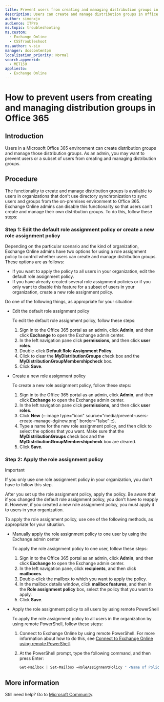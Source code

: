 ```yaml
---
title: Prevent users from creating and managing distribution groups in Office 365
description: Users can create and manage distribution groups in Office 365, but organizations may not want to allow this. Describes how Exchange Online admins can disable this functionality.
author: simonxjx
audience: ITPro
ms.topic: troubleshooting
ms.custom: 
  - Exchange Online
  - CSSTroubleshoot
ms.author: v-six
manager: dcscontentpm
localization_priority: Normal
search.appverid: 
  - MET150
appliesto: 
  - Exchange Online
---
```

# How to prevent users from creating and managing distribution groups in Office 365

## Introduction

Users in a Microsoft Office 365 environment can create distribution groups and manage those distribution groups. As an admin, you may want to prevent users or a subset of users from creating and managing distribution groups.

## Procedure

The functionality to create and manage distribution groups is available to users in organizations that don't use directory synchronization to sync users and groups from the on-premises environment to Office 365. Exchange Online admins can disable this functionality so that users can't create and manage their own distribution groups. To do this, follow these steps:

### Step 1: Edit the default role assignment policy or create a new role assignment policy

Depending on the particular scenario and the kind of organization, Exchange Online admins have two options for using a role assignment policy to control whether users can create and manage distribution groups. These options are as follows:

- If you want to apply the policy to all users in your organization, edit the default role assignment policy.
- If you have already created several role assignment policies or if you only want to disable this feature for a subset of users in your organization, create a new role assignment policy.

Do one of the following things, as appropriate for your situation:

- Edit the default role assignment policy

  To edit the default role assignment policy, follow these steps:
   1. Sign in to the Office 365 portal as an admin, click **Admin**, and then click **Exchange** to open the Exchange admin center.
   2. In the left navigation pane click **permissions**, and then click **user roles**.
   3. Double-click **Default Role Assignment Policy**.
   4. Click to clear the **MyDistributionGroups** check box and the **MyDistributionGroupMembershipcheck** box.
   5. Click **Save**.

- Create a new role assignment policy

  To create a new role assignment policy, follow these steps:
  1. Sign in to the Office 365 portal as an admin, click **Admin**, and then click **Exchange** to open the Exchange admin center.
  2. In the left navigation pane click **permissions**, and then click **user roles**.
  3. Click **New** (:::image type="icon" source="media/prevent-users-create-manage-dg/new.png" border="false":::).
  4. Type a name for the new role assignment policy, and then click to select the options that you want. Make sure that the **MyDistributionGroups** check box and the **MyDistributionGroupMembershipcheck** box are cleared.
  5. Click **Save**.

### Step 2: Apply the role assignment policy

> [!IMPORTANT]
> If you only use one role assignment policy in your organization, you don't have to follow this step.

After you set up the role assignment policy, apply the policy. Be aware that if you changed the default role assignment policy, you don't have to reapply it. However, if you created a new role assignment policy, you must apply it to users in your organization.

To apply the role assignment policy, use one of the following methods, as appropriate for your situation.

- Manually apply the role assignment policy to one user by using the Exchange admin center

  To apply the role assignment policy to one user, follow these steps:

  1. Sign in to the Office 365 portal as an admin, click **Admin**, and then click **Exchange** to open the Exchange admin center.
  2. In the left navigation pane, click **recipients**, and then click **mailboxes**.
  3. Double-click the mailbox to which you want to apply the policy.
  4. In the mailbox details window, click **mailbox features**, and then in the **Role assignment policy** box, select the policy that you want to apply.
  5. Click **Save**.

- Apply the role assignment policy to all users by using remote PowerShell

  To apply the role assignment policy to all users in the organization by using remote PowerShell, follow these steps:

  1. Connect to Exchange Online by using remote PowerShell. For more information about how to do this, see [Connect to Exchange Online using remote PowerShell](/powershell/exchange/connect-to-exchange-online-powershell).
  2. At the PowerShell prompt, type the following command, and then press Enter:

        ```powershell
        Get-Mailbox | Set-Mailbox –RoleAssignmentPolicy " <Name of Policy> "
        ```

## More information

Still need help? Go to [Microsoft Community](https://answers.microsoft.com/).